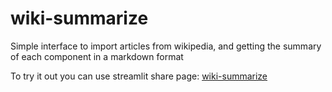 # wiki-summarize
Simple interface to import articles from wikipedia, and getting the summary of each component in a markdown format

To try it out you can use streamlit share page:
[wiki-summarize](https://wiki-summarize.streamlit.app/)
